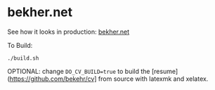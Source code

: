# bekher.net

See how it looks in production: [bekher.net](https://bekher.net/)

To Build:

`./build.sh`

OPTIONAL: change `DO_CV_BUILD=true` to build the [resume](https://github.com/bekehr/cv] from source with latexmk and xelatex.
